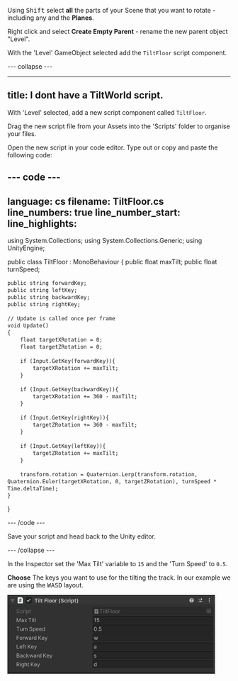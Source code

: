 Using <kbd>Shift</kbd> select **all** the parts of your Scene that you want to rotate - including any and the **Planes**.

Right click and select **Create Empty Parent** - rename the new parent object "Level".

With the 'Level' GameObject selected add the `TiltFloor` script component. 

--- collapse ---

---
title: I dont have a TiltWorld script.
---

With 'Level' selected, add a new script component called `TiltFloor`. 

Drag the new script file from your Assets into the 'Scripts' folder to organise your files. 

Open the new script in your code editor. Type out or copy and paste the following code: 

--- code ---
---
language: cs
filename: TiltFloor.cs
line_numbers: true
line_number_start: 
line_highlights: 
---

using System.Collections;
using System.Collections.Generic;
using UnityEngine;

public class TiltFloor : MonoBehaviour
{
    public float maxTilt;
    public float turnSpeed;

    public string forwardKey;
    public string leftKey;
    public string backwardKey;
    public string rightKey;

    // Update is called once per frame
    void Update()
    {
        float targetXRotation = 0;
        float targetZRotation = 0;

        if (Input.GetKey(forwardKey)){
            targetXRotation += maxTilt;
        }

        if (Input.GetKey(backwardKey)){
            targetXRotation += 360 - maxTilt;
        }

        if (Input.GetKey(rightKey)){
            targetZRotation += 360 - maxTilt;
        }

        if (Input.GetKey(leftKey)){
            targetZRotation += maxTilt;
        }

        transform.rotation = Quaternion.Lerp(transform.rotation, Quaternion.Euler(targetXRotation, 0, targetZRotation), turnSpeed * Time.deltaTime);
    }
}

--- /code ---

Save your script and head back to the Unity editor.

--- /collapse ---

In the Inspector set the 'Max Tilt' variable to `15` and the 'Turn Speed' to `0.5`. 

**Choose** The keys you want to use for the tilting the track. In our example we are using the <kbd>WASD</kbd> layout.

![The TiltFloor component in the Inspector with all the variables set.](images/tilt-floor-component.png)